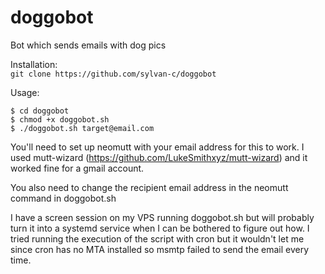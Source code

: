 # doggobot
Bot which sends emails with dog pics

Installation:<br>
```git clone https://github.com/sylvan-c/doggobot```

Usage:<br>
```
$ cd doggobot
$ chmod +x doggobot.sh
$ ./doggobot.sh target@email.com
```

You'll need to set up neomutt with your email address for this to work. I used mutt-wizard (https://github.com/LukeSmithxyz/mutt-wizard) and it worked fine for a gmail account. 

You also need to change the recipient email address in the neomutt command in doggobot.sh

I have a screen session on my VPS running doggobot.sh but will probably turn it into a systemd service when I can be bothered to figure out how. I tried running the execution of the script with cron but it wouldn't let me since cron has no MTA installed so msmtp failed to send the email every time.
